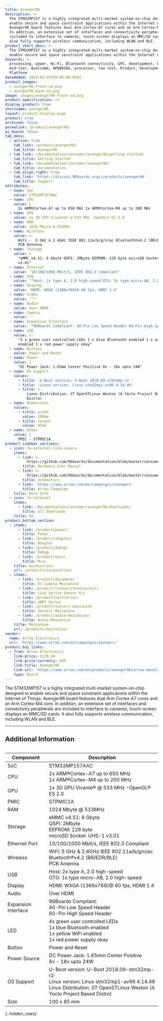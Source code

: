 ```yaml
---
title: Avenger96
description: >-
  The STM32MP157 is a highly integrated multi-market system-on-chip designed to
  enable secure and space constraint applications within the Internet of Things.
  Avenger96 board features dual Arm Cortex-A7 cores and an Arm Cortex-M4 core.
  In addition, an extensive set of interfaces and connectivity peripherals are
  included to interface to cameras, touch-screen displays an MMC/SD cards. It
  also fully supports wireless communication, including WLAN and BLE. 
product_short_desc: >-
  The STM32MP157 is a highly integrated multi-market system-on-chip designed to
  enable secure and space constraint applications within the Internet of Things.
keywords: >-
  processing, power, Wi-Fi, Bluetooth connectivity, GPS, development, board,
  mid-tier, Qualcomm, APQ8016E, processor, low cost, Product, Development,
  Platform
dateAdded: 2019-04-24T09:00:00.000Z
product_images:
  - avenger96-front-sd.png
  - avenger96-back-sd.png
image: images/avenger96-front-sd.png
product_specification: ce
display_product: true
shortname: avenger96
layout: product-display-page
product: true
archived: false
permalink: /product/avenger96/
ai_board: false
tab_menu:
  - active: true
    tab_link: /product/avenger96/
    tab_title: Avenger96
  - tab_link: /documentation/consumer/avenger96/getting-started/
    tab_title: Getting Started
  - tab_link: /documentation/consumer/avenger96/
    tab_title: Documentation
  - tab_align_right: true
    tab_link: 'https://discuss.96boards.org/c/products/avenger96'
    tab_title: Support
attributes:
  - name: SoC
    value: STM32MP157AAC
  - name: CPU
    value: |
      2x ARM®Cortex-A7 up to 650 MHz 1x ARM®Cortex-M4 up to 200 MHz
  - name: GPU
    value: 1x 3D GPU Vivante® @ 533 MHz -OpenGL® ES 2.0
  - name: RAM
    value: 1024 Mbyte @ 533MHz
  - name: Wireless
    value: >-
      WiFi -  5 GHz & 2.4GHz IEEE 802.11a/b/g/n/ac Bluetooth®v4.2 (BR/EDR/BLE)
      PCB Antenna
  - name: Storage
    value: >
      "eMMC v4.51: 8 Gbyte QSPI: 2Mbyte EEPROM: 128 byte microSD Socket: UHS-1
      v3.01"
  - name: Ethernet
    value: '10/100/1000 Mbit/s, IEEE 802.3 Compliant'
  - name: USB
    value: '"Host: 2x type A, 2.0 high-speed OTG: 1x type micro-AB, 2.0 high-speed"'
  - name: Display
    value: 'HDMI: WXGA (1366x768)@ 60 fps, HDMI 1.4'
  - name: Video
    value: '""'
  - name: Audio
    value: Over HDMI
  - name: Camera
    value: ''
  - name: Expansion Interface
    value: '"96Boards Compliant: 40-Pin Low Speed Header 60-Pin High Speed Header"'
  - name: LED
    value: >-
      "4 x green user controlled LEDs 1 x blue Bluetooth enabled 1 x yellow WiFi
      enabled 1 x red power supply okay"
  - name: Buttons
    value: Power and Reset
  - name: Power
    value: |
      "DC Power Jack: 1.65mm Center Positive 8v - 18v upto 24W"
  - name: OS Support
    values:
      - title: 'U-Boot version: U-Boot 2018.09-stm32mp-r2 '
      - title: 'Linux version: Linux stm32mp1-av96 4.14.48'
      - title: >-
          Linux Distribution: ST OpenSTLinux Weston (A Yocto Project Based
          Distro)
  - name: Dimensions
    values:
      - title: width
        value: 100mm
      - title: length
        value: 85mm
  - name: Other
    value: |
      PMIC - STPMIC1A
product_sidebar_sections:
  - icon: fa-external-link-square
    items:
      - link: >-
          https://github.com/96boards/documentation/blob/master/consumer/avenger96/hardware-docs/files/avenger96-hardware-user-manual.pdf
        title: Hardware User Manual
      - link: >-
          https://github.com/96boards/documentation/blob/master/consumer/avenger96/hardware-docs/files/avenger96-schematics.pdf
        title: Schematics
      - link: 'https://www.arrow.com/en/campaigns/avengers'
        title: Arrow Campaign
    title: More Info
  - icon: fa-terminal
    items:
      - link: /documentation/consumer/avenger96/downloads/
        title: All Downloads
    title: OS
product_bottom_section:
  - items:
      - link: /product/power/
        title: Power
      - link: /product/adapter/
        title: Adapter
      - link: /product/debug/
        title: Debug
      - link: /product/misc/
        title: Misc
    title: Accessories
    url: /products/accessories/
  - items:
      - link: /product/d3camera/
        title: D3 Camera Mezzanine
      - link: /product/linkspritesensorkit/
        title: Link Sprite Sensor Kit
      - link: /product/uartserial/
        title: UART Serial
      - link: /product/sensors-mezzanine
        title: Sensors Mezzanine
      - link: /product/audio-mezzanine/
        title: Audio Mezzanine
    title: Mezzanine
    url: /products/mezzanine/
vendor:
  name: Arrow Electronics
  url: 'https://www.arrow.com/en/campaigns/avengers'
product_buy_links:
  - from: Arrow Electronics
    link-price: $129.99
    link-price-currency: USD
    link-title: Avenger96
    link-url: 'https://www.arrow.com/en/products/avenger96/arrow-development-tools'
    type: board
---
```

The STM32MP157 is a highly integrated multi-market system-on-chip designed to enable secure and space constraint applications within the Internet of Things. Avenger96 board features dual Arm Cortex-A7 cores and an Arm Cortex-M4 core. In addition, an extensive set of interfaces and connectivity peripherals are included to interface to cameras, touch-screen displays an MMC/SD cards. It also fully supports wireless communication, including WLAN and BLE.

- - -

## Additional Information

<div style="overflow-x:scroll;" markdown="1">

| Component           | Description                                                                                                                                                             |
| ------------------- | ----------------------------------------------------------------------------------------------------------------------------------------------------------------------- |
| SoC                 | STM32MP157AAC                                                                                                                                                           |
| CPU                 | 2x ARM®Cortex-A7 up to 650 MHz <br> 1x ARM®Cortex-M4 up to 200 MHz                                                                                                      |
| GPU                 | 1x 3D GPU Vivante® @ 533 MHz -OpenGL® ES 2.0                                                                                                                            |
| PMIC                | STPMIC1A                                                                                                                                                                |
| RAM                 | 1024 Mbyte @ 533MHz                                                                                                                                                     |
| Storage             | eMMC v4.51: 8 Gbyte <br> QSPI: 2Mbyte <br> EEPROM: 128 byte <br> microSD Socket: UHS-1 v3.01                                                                            |
| Ethernet Port       | 10/100/1000 Mbit/s, IEEE 802.3 Compliant                                                                                                                                |
| Wireless            | WiFi: 5 GHz & 2.4GHz IEEE 802.11a/b/g/n/ac <br> Bluetooth®v4.2 (BR/EDR/BLE) <br> PCB Antenna                                                                            |
| USB                 | Host: 2x type A, 2.0 high-speed <br> OTG: 1x type micro-AB, 2.0 high-speed                                                                                              |
| Display             | HDMI: WXGA (1366x768)@ 60 fps, HDMI 1.4                                                                                                                                 |
| Audio               | Over HDMI                                                                                                                                                               |
| Expansion Interface | 96Boards Compliant: <br> 40-Pin Low Speed Header <br> 60-Pin High Speed Header                                                                                          |
| LED                 | 4x green user controlled LEDs <br> 1x blue Bluetooth enabled <br> 1x yellow WiFi enabled <br> 1x red power supply okay                                                  |
| Button              | Power and Reset                                                                                                                                                         |
| Power Source        | DC Power Jack: 1.65mm Center Positive <br> 8v - 18v upto 24W                                                                                                            |
| OS Support          | U-Boot version: U-Boot 2018.09-stm32mp-r2 <br> Linux version: Linux stm32mp1-av96 4.14.48 <br> Linux Distribution: ST OpenSTLinux Weston (A Yocto Project Based Distro) |
| Size                | 100 x 85 mm                                                                                                                                                             |

{:.hidden_rows}

</div>
